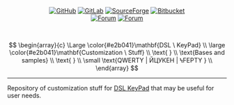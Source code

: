 <p align="center">
	<a href="https://github.com/DemerNkardaz/DSL-KeyPad"><img src="https://custom-icon-badges.herokuapp.com/badge/GitHub-[Main]-eeeeee?logoColor=eeeeee&style=for-the-badge&logo=github&labelColor=363B40" alt="GitHub"/></a>
	<a href="https://gitlab.com/DemerNkardaz/dsl-keypad"><img src="https://custom-icon-badges.herokuapp.com/badge/Git-Lab-db4128?logoColor=db4128&style=for-the-badge&logo=gitlab&labelColor=363B40" alt="GitLab"/></a>
	<a href="https://sourceforge.net/projects/dsl-keypad/"><img src="https://custom-icon-badges.herokuapp.com/badge/Source-Forge-f76300?logoColor=f76300&style=for-the-badge&logo=sourceforge&labelColor=363B40" alt="SourceForge"/></a>
	<a href="https://bitbucket.org/nkardaz/public/src/"><img src="https://custom-icon-badges.herokuapp.com/badge/Bit-Bucket-eee?logoColor=eee&style=for-the-badge&logo=bitbucket&labelColor=2d79ce" alt="Bitbucket"/></a>
<br>
	<a href="https://www.autohotkey.com/boards/viewtopic.php?f=83&t=138452"><img src="https://custom-icon-badges.herokuapp.com/badge/AHK-Forum-ecedef?logoColor=eeeeee&style=for-the-badge&logo=autohotkey&labelColor=79c572" alt="Forum"/></a>
	<a href="https://habr.com/ru/articles/932600/"><img src="https://custom-icon-badges.herokuapp.com/badge/Хабр-Статья-ecedef?logoColor=eeeeee&style=for-the-badge&logo=habr&labelColor=629ebb" alt="Forum"/></a>
</p>

<br>

$$
\begin{array}{c}
\Large \color{#e2b041}\mathbf{DSL \ KeyPad} \\
\large \color{#e2b041}\mathbf{Customization \ Stuff} \\
\text{ } \\
\text{Bases and samples} \\
\text{ } \\
\small \text{QWERTY | ЙЦУКЕН | ϞϜΕΡΤΥ } \\
\end{array}
$$

---

Repository of customization stuff for [DSL KeyPad](https://github.com/DemerNkardaz/DSL-KeyPad) that may be useful for user needs.

